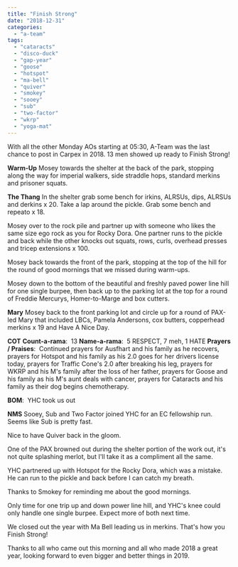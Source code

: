```yaml
---
title: "Finish Strong"
date: "2018-12-31"
categories: 
  - "a-team"
tags: 
  - "cataracts"
  - "disco-duck"
  - "gap-year"
  - "goose"
  - "hotspot"
  - "ma-bell"
  - "quiver"
  - "smokey"
  - "sooey"
  - "sub"
  - "two-factor"
  - "wkrp"
  - "yoga-mat"
---
```


With all the other Monday AOs starting at 05:30, A-Team was the last chance to post in Carpex in 2018. 13 men showed up ready to Finish Strong!

**Warm-Up** Mosey towards the shelter at the back of the park, stopping along the way for imperial walkers, side straddle hops, standard merkins and prisoner squats.

**The Thang** In the shelter grab some bench for irkins, ALRSUs, dips, ALRSUs and derkins x 20. Take a lap around the pickle. Grab some bench and repeato x 18.

Mosey over to the rock pile and partner up with someone who likes the same size ego rock as you for Rocky Dora. One partner runs to the pickle and back while the other knocks out squats, rows, curls, overhead presses and tricep extensions x 100.

Mosey back towards the front of the park, stopping at the top of the hill for the round of good mornings that we missed during warm-ups.

Mosey down to the bottom of the beautiful and freshly paved power line hill for one single burpee, then back up to the parking lot at the top for a round of Freddie Mercurys, Homer-to-Marge and box cutters.

**Mary** Mosey back to the front parking lot and circle up for a round of PAX-led Mary that included LBCs, Pamela Andersons, cox butters, copperhead merkins x 19 and Have A Nice Day.

**COT** **Count-a-rama**:  13 **Name-a-rama**:  5 RESPECT, 7 meh, 1 HATE **Prayers / Praises**:  Continued prayers for Ausfhart and his family as he recovers, prayers for Hotspot and his family as his 2.0 goes for her drivers license today, prayers for Traffic Cone's 2.0 after breaking his leg, prayers for WKRP and his M's family after the loss of her father, prayers for Goose and his family as his M's aunt deals with cancer, prayers for Cataracts and his family as their dog begins chemotherapy.

**BOM**:  YHC took us out

**NMS** Sooey, Sub and Two Factor joined YHC for an EC fellowship run. Seems like Sub is pretty fast.

Nice to have Quiver back in the gloom.

One of the PAX browned out during the shelter portion of the work out, it's not quite splashing merlot, but I'll take it as a compliment all the same.

YHC partnered up with Hotspot for the Rocky Dora, which was a mistake. He can run to the pickle and back before I can catch my breath.

Thanks to Smokey for reminding me about the good mornings.

Only time for one trip up and down power line hill, and YHC's knee could only handle one single burpee. Expect more of both next time.

We closed out the year with Ma Bell leading us in merkins. That's how you Finish Strong!

Thanks to all who came out this morning and all who made 2018 a great year, looking forward to even bigger and better things in 2019.
